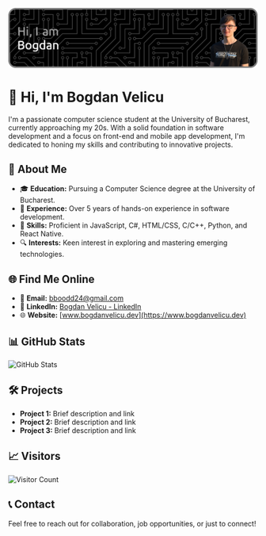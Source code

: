 ![Header](./github-header-image.png)

# 👋 Hi, I'm Bogdan Velicu

I'm a passionate computer science student at the University of Bucharest, currently approaching my 20s. With a solid foundation in software development and a focus on front-end and mobile app development, I'm dedicated to honing my skills and contributing to innovative projects.

## 🚀 About Me

- 🎓 **Education:** Pursuing a Computer Science degree at the University of Bucharest.
- 🌱 **Experience:** Over 5 years of hands-on experience in software development.
- 💼 **Skills:** Proficient in JavaScript, C#, HTML/CSS, C/C++, Python, and React Native.
- 🔍 **Interests:** Keen interest in exploring and mastering emerging technologies.

## 🌐 Find Me Online

- 📧 **Email:** [bboodd24@gmail.com](mailto:bboodd24@gmail.com)
- 💼 **LinkedIn:** [Bogdan Velicu - LinkedIn](https://www.linkedin.com/in/bogdan-velicu-7882291b4/)
- 🌐 **Website:** [www.bogdanvelicu.dev](https://www.bogdanvelicu.dev)

## 📊 GitHub Stats

![GitHub Stats](https://github-readme-stats.vercel.app/api?username=bogdan-velicu&show_icons=true&hide_border=true)

## 🛠️ Projects

- **Project 1:** Brief description and link
- **Project 2:** Brief description and link
- **Project 3:** Brief description and link

## 📈 Visitors

![Visitor Count](https://profile-counter.glitch.me/bogdan-velicu/count.svg)

## 📞 Contact

Feel free to reach out for collaboration, job opportunities, or just to connect!
